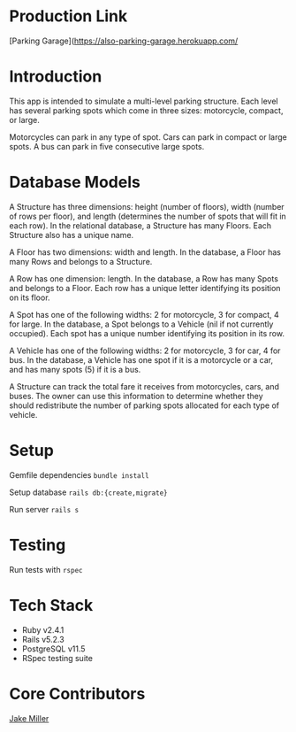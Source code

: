 # Production Link

[Parking Garage](https://also-parking-garage.herokuapp.com/

# Introduction

This app is intended to simulate a multi-level parking structure. Each level has several parking spots which come in three sizes: motorcycle, compact, or large.

Motorcycles can park in any type of spot. Cars can park in compact or large spots. A bus can park in five consecutive large spots.

# Database Models

A Structure has three dimensions: height (number of floors), width (number of rows per floor), and length (determines the number of spots that will fit in each row). In the relational database, a Structure has many Floors. Each Structure also has a unique name.

A Floor has two dimensions: width and length. In the database, a Floor has many Rows and belongs to a Structure.

A Row has one dimension: length. In the database, a Row has many Spots and belongs to a Floor. Each row has a unique letter identifying its position on its floor.

A Spot has one of the following widths: 2 for motorcycle, 3 for compact, 4 for large. In the database, a Spot belongs to a Vehicle (nil if not currently occupied). Each spot has a unique number identifying its position in its row.

A Vehicle has one of the following widths: 2 for motorcycle, 3 for car, 4 for bus. In the database, a Vehicle has one spot if it is a motorcycle or a car, and has many spots (5) if it is a bus.

A Structure can track the total fare it receives from motorcycles, cars, and buses. The owner can use this information to determine whether they should redistribute the number of parking spots allocated for each type of vehicle.

# Setup

Gemfile dependencies `bundle install`

Setup database
`rails db:{create,migrate}`

Run server `rails s`

# Testing

Run tests with
`rspec`

# Tech Stack

* Ruby v2.4.1
* Rails v5.2.3
* PostgreSQL v11.5
* RSpec testing suite

# Core Contributors

[Jake Miller](https://github.com/Jake0Miller)
